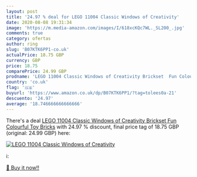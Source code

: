 ```yaml
---
layout: post
title: '24.97 % deal for LEGO 11004 Classic Windows of Creativity'
date: 2020-08-08 19:31:34
image: 'https://m.media-amazon.com/images/I/618xcKQc7WL._SL200_.jpg'
comments: true
category: ofertas
author: ring
slug: 'B07KTK6PP1-co.uk'
actualPrice: 18.75 GBP
currency: GBP
price: 18.75
comparePrice: 24.99 GBP
prodname: 'LEGO 11004 Classic Windows of Creativity Brickset  Fun Colourful Toy Bricks'
country: 'co.uk'
flag: '🇬🇧'
buyurl: 'https://www.amazon.co.uk/dp/B07KTK6PP1/?tag=tolees0a-21'
descuento: '24.97'
average: '18.746666666666666'
---
```


There's a deal [LEGO 11004 Classic Windows of Creativity Brickset  Fun Colourful Toy Bricks](https://www.amazon.co.uk/dp/B07KTK6PP1/?tag=tolees0a-21)  with  24.97 % discount, final price tag of  18.75 GBP (original: 24.99 GBP) here:

[![LEGO 11004 Classic Windows of Creativity](https://m.media-amazon.com/images/I/618xcKQc7WL._SL200_.jpg)](https://www.amazon.co.uk/dp/B07KTK6PP1/?tag=tolees0a-21)

ℹ️:


[🛒 Buy it now!!](https://www.amazon.co.uk/dp/B07KTK6PP1/?tag=tolees0a-21)
